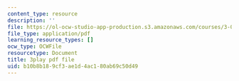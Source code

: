 ```yaml
---
content_type: resource
description: ''
file: https://ol-ocw-studio-app-production.s3.amazonaws.com/courses/3-091-introduction-to-solid-state-chemistry-fall-2018/b10b8b189cf3ae1d4ac180ab69c50d49_LMSTMBX_2F4.pdf
file_type: application/pdf
learning_resource_types: []
ocw_type: OCWFile
resourcetype: Document
title: 3play pdf file
uid: b10b8b18-9cf3-ae1d-4ac1-80ab69c50d49
---
```

